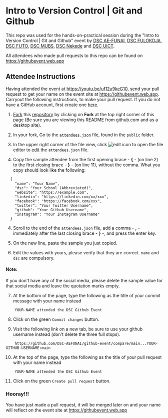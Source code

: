 # Intro to Version Control | Git and Github

This repo was used for the hands-on-practical session during the "Intro to Version Control | Git and Github" event by [DSC AE-FUNAI](https://dsc.community.dev/federal-university-ndufu-alike-ikwo-funai/), [DSC FULOKOJA](https://dsc.community.dev/federal-university-lokoja-kogi-state/), [DSC FUTO](https://dsc.community.dev/federal-university-of-technology-owerri/), [DSC MUBS](https://dsc.community.dev/makerere-university-business-school/), [DSC Nekede](https://dsc.community.dev/federal-polytechnic-nekede/) and [DSC UICT](https://dsc.community.dev/uganda-institute-of-information-and-communications-technology/).

All attendees who made pull requests to this repo can be found on https://githubevent.web.app

## Attendee Instructions
Having attended the event at https://youtu.be/uf12u9keG10, send your pull request to get your name on the event site at https://githubevent.web.app. Carryout the following instructions, to make your pull request. If you do not have a GitHub account, first create one [here](https://github.com/join).

1. [Fork](https://docs.github.com/en/free-pro-team@latest/github/getting-started-with-github/fork-a-repo) this [repository](https://github.com/DSC-AEFUNAI/github-event) by clicking on **Fork** at the top right corner of this page (Be sure you are viewing this README from github.com and as a desktop site).

2. In your fork, Go to the [`attendees.json`](public/attendees.json) file, found in the `public` folder.

3. In the upper right corner of the file view, click ![edit icon](edit-icon.svg) to open the file editor to [edit](https://docs.github.com/en/free-pro-team@latest/github/managing-files-in-a-repository/editing-files-in-your-repository) the `attendees.json` file.

3. Copy the sample attendee from the first opening brace - **{** - (on line 2) to the first closing brace - **}** - (on line 11), without the comma. What you copy should look like the following: 
```
  {
    "name": "Your Name",
    "dsc": "Your School (Abbreviated)",
    "website": "https://example.com",
    "linkedin": "https://linkedin.com/xx/xxx",
    "facebook": "https://facebook.com/xxx",
    "twitter": "Your Twitter Username",
    "github": "Your Github Username",
    "instagram": "Your Instagram Username"
  }
```

4. Scroll to the end of the `attendees.json` file, add a comma - **,** - immediately after the last closing brace - **}** -, and press the enter key.

5. On the new line, paste the sample you just copied.

6. Edit the values with yours, please verify that they are correct. `name` and `dsc` are compulsory.  

#### Note:  
If you don't have any of the social media, please delete the sample value for that social media and leave the quotation marks empty.

7. At the bottom of the page, type the following as the title of your commit message with your name instead
```
    YOUR-NAME attended the DSC Github Event
```

8. Click on the green `Commit changes` button.

9. Visit the following link on a new tab, be sure to use your github username instead (don't delete the three full stops).
```
    https://github.com/DSC-AEFUNAI/github-event/compare/main...YOUR-GITHUB-USERNAME:main
```

10. At the top of the page, type the following as the title of your pull request with your name instead
```
    YOUR-NAME attended the DSC Github Event
```

11. Click on the green `Create pull request` button.

### Hooray!!!
You have just made a pull request, it will be merged later on and your name will reflect on the event site at https://githubevent.web.app